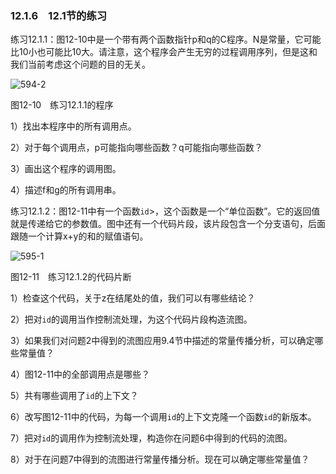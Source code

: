 ### 12.1.6　12.1节的练习

练习12.1.1：图12-10中是一个带有两个函数指针p和q的C程序。N是常量，它可能比10小也可能比10大。请注意，这个程序会产生无穷的过程调用序列，但是这和我们当前考虑这个问题的目的无关。

![594-2](../Images/image05061.jpeg)

图12-10　练习12.1.1的程序

1）找出本程序中的所有调用点。

2）对于每个调用点，p可能指向哪些函数？q可能指向哪些函数？

3）画出这个程序的调用图。

4）描述f和g的所有调用串。

练习12.1.2：图12-11中有一个函数`id`>，这个函数是一个“单位函数”。它的返回值就是传递给它的参数值。图中还有一个代码片段，该片段包含一个分支语句，后面跟随一个计算x+y的和的赋值语句。

![595-1](../Images/image05062.jpeg)

图12-11　练习12.1.2的代码片断

1）检查这个代码，关于z在结尾处的值，我们可以有哪些结论？

2）把对`id`的调用当作控制流处理，为这个代码片段构造流图。

3）如果我们对问题2中得到的流图应用9.4节中描述的常量传播分析，可以确定哪些常量值？

4）图12-11中的全部调用点是哪些？

5）共有哪些调用了`id`的上下文？

6）改写图12-11中的代码，为每一个调用`id`的上下文克隆一个函数`id`的新版本。

7）把对`id`的调用作为控制流处理，构造你在问题6中得到的代码的流图。

8）对于在问题7中得到的流图进行常量传播分析。现在可以确定哪些常量值？